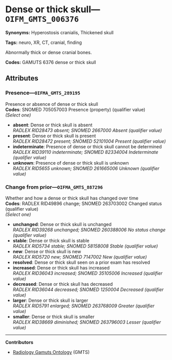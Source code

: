 # Dense or thick skull—`OIFM_GMTS_006376`

**Synonyms:** Hyperostosis cranialis, Thickened skull

**Tags:** neuro, XR, CT, cranial, finding

Abnormally thick or dense cranial bones.

**Codes:** GAMUTS 6376 dense or thick skull

## Attributes

### Presence—`OIFMA_GMTS_289195`

Presence or absence of dense or thick skull  
**Codes**: SNOMED 705057003 Presence (property) (qualifier value)  
*(Select one)*

- **absent**: Dense or thick skull is absent  
_RADLEX RID28473 absent; SNOMED 2667000 Absent (qualifier value)_
- **present**: Dense or thick skull is present  
_RADLEX RID28472 present; SNOMED 52101004 Present (qualifier value)_
- **indeterminate**: Presence of dense or thick skull cannot be determined  
_RADLEX RID39110 indeterminate; SNOMED 82334004 Indeterminate (qualifier value)_
- **unknown**: Presence of dense or thick skull is unknown  
_RADLEX RID5655 unknown; SNOMED 261665006 Unknown (qualifier value)_

### Change from prior—`OIFMA_GMTS_887296`

Whether and how a dense or thick skull has changed over time  
**Codes**: RADLEX RID49896 change; SNOMED 263703002 Changed status (qualifier value)  
*(Select one)*

- **unchanged**: Dense or thick skull is unchanged  
_RADLEX RID39268 unchanged; SNOMED 260388006 No status change (qualifier value)_
- **stable**: Dense or thick skull is stable  
_RADLEX RID5734 stable; SNOMED 58158008 Stable (qualifier value)_
- **new**: Dense or thick skull is new  
_RADLEX RID5720 new; SNOMED 7147002 New (qualifier value)_
- **resolved**: Dense or thick skull seen on a prior exam has resolved  
- **increased**: Dense or thick skull has increased  
_RADLEX RID36043 increased; SNOMED 35105006 Increased (qualifier value)_
- **decreased**: Dense or thick skull has decreased  
_RADLEX RID36044 decreased; SNOMED 1250004 Decreased (qualifier value)_
- **larger**: Dense or thick skull is larger  
_RADLEX RID5791 enlarged; SNOMED 263768009 Greater (qualifier value)_
- **smaller**: Dense or thick skull is smaller  
_RADLEX RID38669 diminished; SNOMED 263796003 Lesser (qualifier value)_

---

**Contributors**

- [Radiology Gamuts Ontology](https://gamuts.net/) (GMTS)